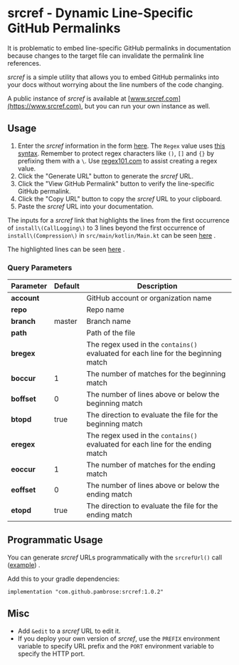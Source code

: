 # srcref - Dynamic Line-Specific GitHub Permalinks

It is problematic to embed line-specific GitHub permalinks in documentation because
changes to the target file can invalidate the permalink line references.

_srcref_ is a simple utility that allows you to embed GitHub permalinks into your
docs without worrying about the line numbers of the code changing.

A public instance of _srcref_ is available at [www.srcref.com](https://www.srcref.com),
but you can run your own instance as well.

## Usage

1) Enter the _srcref_ information in the form [here](https://www.srcref.com).
   The `Regex` value uses [this syntax](https://docs.oracle.com/javase/8/docs/api/java/util/regex/Pattern.html).
   Remember to protect regex characters like `()`, `[]` and `{}` by prefixing them with a `\`.
   Use [regex101.com](https://regex101.com) to assist creating a regex value.
2) Click the "Generate URL" button to generate the _srcref_ URL.
3) Click the "View GitHub Permalink" button to verify the line-specific GitHub permalink.
4) Click the "Copy URL" button to copy the _srcref_ URL to your clipboard.
5) Paste the _srcref_ URL into your documentation.

The inputs for a _srcref_ link that highlights the lines from the first occurrence
of `install\(CallLogging\)` to 3 lines beyond the first occurrence of `install\(Compression\)` in
`src/main/kotlin/Main.kt` can be seen
[here](https://www.srcref.com/edit?account=pambrose&repo=srcref&branch=master&path=%2Fsrc%2Fmain%2Fkotlin%2Fcom%2Fpambrose%2Fsrcref%2FMain.kt&bregex=install%5C%28CallLogging%5C%29&boccur=1&boffset=0&btopd=true&eregex=install%5C%28Compression%5C%29&eoccur=1&eoffset=3&etopd=false)
.

The highlighted lines can be seen
[here](https://www.srcref.com/github?account=pambrose&repo=srcref&branch=master&path=%2Fsrc%2Fmain%2Fkotlin%2Fcom%2Fpambrose%2Fsrcref%2FMain.kt&bregex=install%5C%28CallLogging%5C%29&boccur=1&boffset=0&btopd=true&eregex=install%5C%28Compression%5C%29&eoccur=1&eoffset=3&etopd=false)
.

### Query Parameters

| Parameter   | Default | Description                                                                        |
|-------------|---------|------------------------------------------------------------------------------------|
| **account** |         | GitHub account or organization name                                                |
| **repo**    |         | Repo name                                                                          |
| **branch**  | master  | Branch name                                                                        |
| **path**    |         | Path of the file                                                                   |
| **bregex**  |         | The regex used in the `contains()` evaluated for each line for the beginning match |
| **boccur**  | 1       | The number of matches for the beginning match                                      |
| **boffset** | 0       | The number of lines above or below the beginning match                             |
| **btopd**   | true    | The direction to evaluate the file for the beginning match                         |
| **eregex**  |         | The regex used in the `contains()` evaluated for each line for the ending match    |
| **eoccur**  | 1       | The number of matches for the ending match                                         |
| **eoffset** | 0       | The number of lines above or below the ending match                                |
| **etopd**   | true    | The direction to evaluate the file for the ending match                            |

## Programmatic Usage

You can generate _srcref_ URLs programmatically with the `srcrefUrl()` call
([example](https://www.srcref.com/github?account=kslides&repo=kslides&branch=master&path=kslides-core%2Fsrc%2Fmain%2Fkotlin%2Fcom%2Fkslides%2FPresentation.kt&bregex=srcrefUrl%5C%28&boccur=1&boffset=0&btopd=true&eregex=escapeHtml4+%3D+true&eoccur=1&eoffset=1&etopd=true))
.

Add this to your gradle dependencies:

```
implementation "com.github.pambrose:srcref:1.0.2"
```

## Misc

* Add `&edit` to a _srcref_ URL to edit it.
* If you deploy your own version of _srcref_, use the `PREFIX` environment variable to specify URL prefix and
  the `PORT` environment variable to specify the HTTP port.

